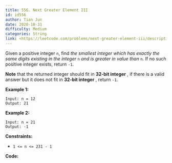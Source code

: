 ```yaml
---
title: 556. Next Greater Element III
id: id556
author: Tian Jun
date: 2020-10-31
difficulty: Medium
categories: String
link: <https://leetcode.com/problems/next-greater-element-iii/description/>
---
```


Given a positive integer `n`, find _the smallest integer which has exactly the
same digits existing in the integer_ `n` _and is greater in value than_ `n`.
If no such positive integer exists, return `-1`.

**Note** that the returned integer should fit in **32-bit integer** , if there
is a valid answer but it does not fit in **32-bit integer** , return `-1`.



**Example 1:**
            
	Input: n = 12    
	Output: 21    

**Example 2:**
            
	Input: n = 21    
	Output: -1    



**Constraints:**

  * `1 <= n <= 231 - 1`


**Code:**
